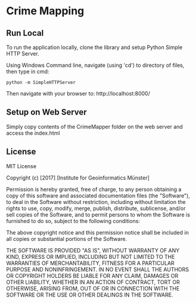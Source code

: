 # Crime Mapping

## Run Local   
To run the application locally, clone the library and setup Python Simple HTTP Server.

Using Windows Command line, navigate (using 'cd') to directory of files, then type in cmd:

`python -m SimpleHTTPServer `

Then navigate with your browser to: http://localhost:8000/

## Setup on Web Server

Simply copy contents of the CrimeMapper folder on the web server and access the index.html 

## License 

MIT License

Copyright (c) [2017] [Institute for Geoinformatics Münster]

Permission is hereby granted, free of charge, to any person obtaining a copy
of this software and associated documentation files (the "Software"), to deal
in the Software without restriction, including without limitation the rights
to use, copy, modify, merge, publish, distribute, sublicense, and/or sell
copies of the Software, and to permit persons to whom the Software is
furnished to do so, subject to the following conditions:

The above copyright notice and this permission notice shall be included in all
copies or substantial portions of the Software.

THE SOFTWARE IS PROVIDED "AS IS", WITHOUT WARRANTY OF ANY KIND, EXPRESS OR
IMPLIED, INCLUDING BUT NOT LIMITED TO THE WARRANTIES OF MERCHANTABILITY,
FITNESS FOR A PARTICULAR PURPOSE AND NONINFRINGEMENT. IN NO EVENT SHALL THE
AUTHORS OR COPYRIGHT HOLDERS BE LIABLE FOR ANY CLAIM, DAMAGES OR OTHER
LIABILITY, WHETHER IN AN ACTION OF CONTRACT, TORT OR OTHERWISE, ARISING FROM,
OUT OF OR IN CONNECTION WITH THE SOFTWARE OR THE USE OR OTHER DEALINGS IN THE
SOFTWARE.
